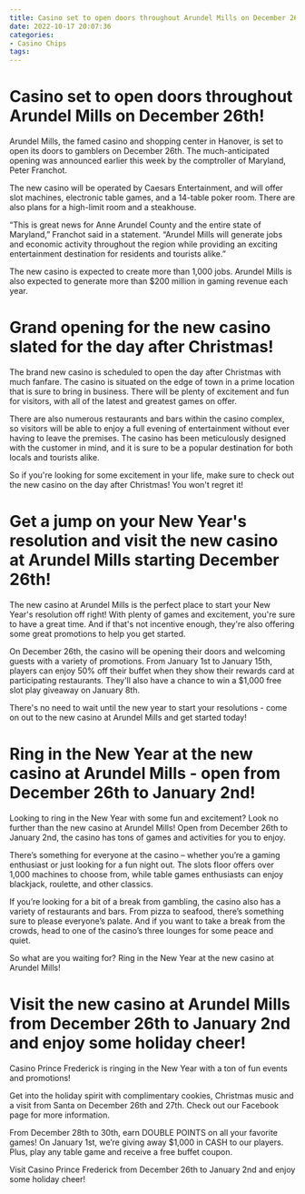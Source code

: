 ```yaml
---
title: Casino set to open doors throughout Arundel Mills on December 26th!
date: 2022-10-17 20:07:36
categories:
- Casino Chips
tags:
---
```



#  Casino set to open doors throughout Arundel Mills on December 26th!

Arundel Mills, the famed casino and shopping center in Hanover, is set to open its doors to gamblers on December 26th. The much-anticipated opening was announced earlier this week by the comptroller of Maryland, Peter Franchot.

The new casino will be operated by Caesars Entertainment, and will offer slot machines, electronic table games, and a 14-table poker room. There are also plans for a high-limit room and a steakhouse.

“This is great news for Anne Arundel County and the entire state of Maryland,” Franchot said in a statement. “Arundel Mills will generate jobs and economic activity throughout the region while providing an exciting entertainment destination for residents and tourists alike.”

The new casino is expected to create more than 1,000 jobs. Arundel Mills is also expected to generate more than $200 million in gaming revenue each year.

#  Grand opening for the new casino slated for the day after Christmas!

The brand new casino is scheduled to open the day after Christmas with much fanfare. The casino is situated on the edge of town in a prime location that is sure to bring in business. There will be plenty of excitement and fun for visitors, with all of the latest and greatest games on offer.

There are also numerous restaurants and bars within the casino complex, so visitors will be able to enjoy a full evening of entertainment without ever having to leave the premises. The casino has been meticulously designed with the customer in mind, and it is sure to be a popular destination for both locals and tourists alike.

So if you're looking for some excitement in your life, make sure to check out the new casino on the day after Christmas! You won't regret it!

#  Get a jump on your New Year's resolution and visit the new casino at Arundel Mills starting December 26th!

The new casino at Arundel Mills is the perfect place to start your New Year's resolution off right! With plenty of games and excitement, you're sure to have a great time. And if that's not incentive enough, they're also offering some great promotions to help you get started.

On December 26th, the casino will be opening their doors and welcoming guests with a variety of promotions. From January 1st to January 15th, players can enjoy 50% off their buffet when they show their rewards card at participating restaurants. They'll also have a chance to win a $1,000 free slot play giveaway on January 8th.

There's no need to wait until the new year to start your resolutions - come on out to the new casino at Arundel Mills and get started today!

#  Ring in the New Year at the new casino at Arundel Mills - open from December 26th to January 2nd!

Looking to ring in the New Year with some fun and excitement? Look no further than the new casino at Arundel Mills! Open from December 26th to January 2nd, the casino has tons of games and activities for you to enjoy.

There’s something for everyone at the casino – whether you’re a gaming enthusiast or just looking for a fun night out. The slots floor offers over 1,000 machines to choose from, while table games enthusiasts can enjoy blackjack, roulette, and other classics.

If you’re looking for a bit of a break from gambling, the casino also has a variety of restaurants and bars. From pizza to seafood, there’s something sure to please everyone’s palate. And if you want to take a break from the crowds, head to one of the casino’s three lounges for some peace and quiet.

So what are you waiting for? Ring in the New Year at the new casino at Arundel Mills!

#  Visit the new casino at Arundel Mills from December 26th to January 2nd and enjoy some holiday cheer!

Casino Prince Frederick is ringing in the New Year with a ton of fun events and promotions! 

Get into the holiday spirit with complimentary cookies, Christmas music and a visit from Santa on December 26th and 27th. Check out our Facebook page for more information. 

From December 28th to 30th, earn DOUBLE POINTS on all your favorite games! On January 1st, we’re giving away $1,000 in CASH to our players. Plus, play any table game and receive a free buffet coupon. 

Visit Casino Prince Frederick from December 26th to January 2nd and enjoy some holiday cheer!